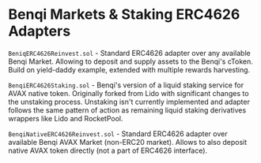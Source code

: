 # Benqi Markets & Staking ERC4626 Adapters

`BeniqERC4626Reinvest.sol` - Standard ERC4626 adapter over any available Benqi Market. Allowing to deposit and supply assets to the Benqi's cToken. Build on yield-daddy example, extended with multiple rewards harvesting.

`BenqiERC4626Staking.sol` - Benqi's version of a liquid staking service for AVAX native token. Originally forked from Lido with significant changes to the unstaking process. Unstaking isn't currently implemented and adapter follows the same pattern of action as remaining liquid staking derivatives wrappers like Lido and RocketPool.

`BenqiNativeERC4626Reinvest.sol` - Standard ERC4626 adapter over available Benqi AVAX Market (non-ERC20 market). Allows to also deposit native AVAX token directly (not a part of ERC4626 interface).
